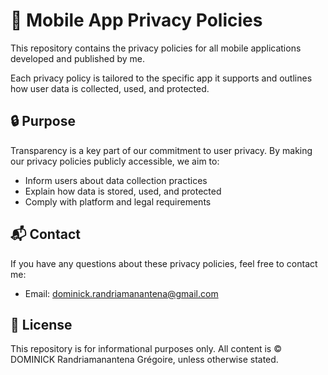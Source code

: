 # 📄 Mobile App Privacy Policies

This repository contains the privacy policies for all mobile applications developed and published by me.

Each privacy policy is tailored to the specific app it supports and outlines how user data is collected, used, and protected.

## 🔒 Purpose

Transparency is a key part of our commitment to user privacy. By making our privacy policies publicly accessible, we aim to:

- Inform users about data collection practices
- Explain how data is stored, used, and protected
- Comply with platform and legal requirements


## 📬 Contact

If you have any questions about these privacy policies, feel free to contact me:

- Email: dominick.randriamanantena@gmail.com

## 📝 License

This repository is for informational purposes only. All content is © DOMINICK Randriamanantena Grégoire, unless otherwise stated.

